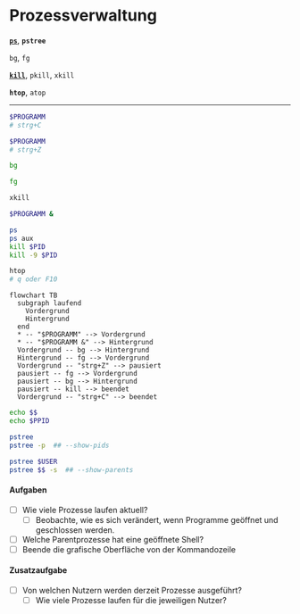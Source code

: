 # Prozessverwaltung

[**`ps`**](https://manpages.debian.org/bullseye/procps/ps.1.de.html), **`pstree`**

`bg`, `fg`

[**`kill`**](https://manpages.debian.org/bullseye/procps/kill.1.en.html), `pkill`, `xkill`

**`htop`**, `atop`

---

```bash
$PROGRAMM
# strg+C

$PROGRAMM
# strg+Z

bg

fg

xkill

$PROGRAMM &

ps
ps aux
kill $PID
kill -9 $PID

htop
# q oder F10
```

```mermaid
flowchart TB
  subgraph laufend
    Vordergrund
    Hintergrund
  end
  * -- "$PROGRAMM" --> Vordergrund
  * -- "$PROGRAMM &" --> Hintergrund
  Vordergrund -- bg --> Hintergrund
  Hintergrund -- fg --> Vordergrund
  Vordergrund -- "strg+Z" --> pausiert
  pausiert -- fg --> Vordergrund
  pausiert -- bg --> Hintergrund
  pausiert -- kill --> beendet
  Vordergrund -- "strg+C" --> beendet
```

```bash
echo $$
echo $PPID

pstree
pstree -p  ## --show-pids

pstree $USER
pstree $$ -s  ## --show-parents
```

#### Aufgaben
- [ ] Wie viele Prozesse laufen aktuell?
  - [ ] Beobachte, wie es sich verändert, wenn Programme geöffnet und geschlossen werden.
- [ ] Welche Parentprozesse hat eine geöffnete Shell?
- [ ] Beende die grafische Oberfläche von der Kommandozeile
#### Zusatzaufgabe
- [ ] Von welchen Nutzern werden derzeit Prozesse ausgeführt?
  - [ ] Wie viele Prozesse laufen für die jeweiligen Nutzer?
